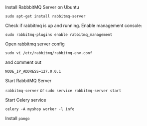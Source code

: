 Install RabbbitMQ Server on Ubuntu

`sudo apt-get install rabbitmq-server`

Check if rabbitmq is up and running. Enable management console:

`sudo rabbitmq-plugins enable rabbitmq_management`

 Open rabbitmq server config
 
 `sudo vi /etc/rabbitmq/rabbitmq-env.conf`

and comment out

`NODE_IP_ADDRESS=127.0.0.1`

Start RabbitMQ Server

`rabbitmq-server` or `sudo service rabbitmq-server start`

Start Celery service

`celery -A myshop worker -l info`

Install `pango`
